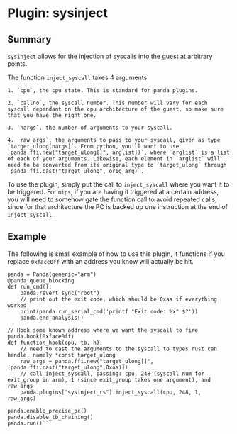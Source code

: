 Plugin: sysinject
===========

Summary
------
`sysinject` allows for the injection of syscalls into the guest at arbitrary points. 

The function `inject_syscall` takes 4 arguments

    1. `cpu`, the cpu state. This is standard for panda plugins.

    2. `callno`, the syscall number. This number will vary for each syscall dependant on the cpu architecture of the guest, so make sure that you have the right one.

    3. `nargs`, the number of arguments to your syscall.

    4. `raw_args`, the arguments to pass to your syscall, given as type `target_ulong[nargs]`. From python, you'll want to use `panda.ffi.new("target_ulong[]", arglist])`, where `arglist` is a list of each of your arguments. Likewise, each element in `arglist` will need to be converted from its original type to `target_ulong` through `panda.ffi.cast("target_ulong", orig_arg)`.

To use the plugin, simply put the call to `inject_syscall` where you want it to be triggered. For `mips`, if you are having it triggered at a certain address, you will need to somehow gate the function call to avoid repeated calls, since for that architecture the PC is backed up one instruction at the end of `inject_syscall`.

Example
------

The following is small example of how to use this plugin, it functions if you replace `0xface0ff` with an address you know will actually be hit.

```from pandare import Panda
panda = Panda(generic="arm")
@panda.queue_blocking
def run_cmd():
    panda.revert_sync("root")
    // print out the exit code, which should be 0xaa if everything worked
    print(panda.run_serial_cmd('printf "Exit code: %x" $?'))
    panda.end_analysis()

// Hook some known address where we want the syscall to fire
panda.hook(0xface0ff)
def function_hook(cpu, tb, h):
    // need to cast the arguments to the syscall to types rust can handle, namely *const target_ulong
    raw_args = panda.ffi.new("target_ulong[]", [panda.ffi.cast("target_ulong",0xaa)])
    // call inject_syscall, passing: cpu, 248 (syscall num for exit_group in arm), 1 (since exit_group takes one argument), and raw_args
    panda.plugins["sysinject_rs"].inject_syscall(cpu, 248, 1, raw_args)

panda.enable_precise_pc()
panda.disable_tb_chaining()
panda.run()```